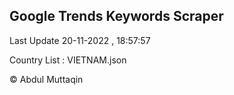 

## Google Trends Keywords Scraper 
 
Last Update 20-11-2022 , 18:57:57

Country List :
VIETNAM.json



© Abdul Muttaqin 
